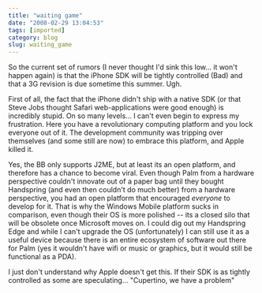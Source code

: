 ```yaml
---
title: "waiting game"
date: "2008-02-29 13:04:53"
tags: [imported]
category: blog
slug: waiting_game
---
```


So the current set of rumors (I never thought I'd sink this low... it won't happen again) is that the iPhone SDK will be tightly controlled (Bad) and that a 3G revision is due sometime this summer. Ugh.

First of all, the fact that the iPhone didn't ship with a native SDK (or that Steve Jobs thought Safari web-applications were good enough) is incredibly stupid. On so many levels... I can't even begin to express my frustration. Here you have a revolutionary computing platform and you lock everyone out of it. The development community was tripping over themselves (and some still are now) to embrace this platform, and Apple killed it.

Yes, the BB only supports J2ME, but at least its an open platform, and therefore has a chance to become viral. Even though Palm from a hardware perspective couldn't innovate out of a paper bag until they bought Handspring (and even then couldn't do much better) from a hardware perspective, you had an open platform that encouraged <em>everyone</em> to develop for it. That is why the Windows Mobile platform sucks in comparison, even though their OS is more polished -- its a closed silo that will be obsolete once Microsoft moves on. I could dig out my Handspring Edge and while I can't upgrade the OS (unfortunately) I can still use it as a useful device because there is an entire ecosystem of software out there for Palm (yes it wouldn't have wifi or music or graphics, but it would still be functional as a PDA).

I just don't understand why Apple doesn't get this. If their SDK is as tightly controlled as some are speculating... "Cupertino, we have a problem"
